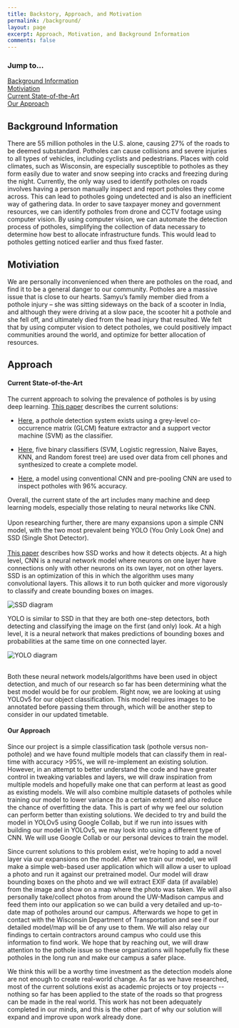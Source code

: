 ```yaml
---
title: Backstory, Approach, and Motivation
permalink: /background/
layout: page
excerpt: Approach, Motivation, and Background Information
comments: false
---
```

### Jump to...
[Background Information](#background-information) <br>
[Motiviation](#motiviation) <br>
[Current State-of-the-Art](#current-state-of-the-art) <br>
[Our Approach](#our-approach) <br>


## Background Information
There are 55 million potholes in the U.S. alone, causing 27% of the roads to be deemed substandard. Potholes can cause collisions and severe injuries to all types of vehicles, including cyclists and pedestrians. Places with cold climates, such as Wisconsin, are especially susceptible to potholes as they form easily due to water and snow seeping into cracks and freezing during the night. Currently, the only way used to identify potholes on roads involves having a person manually inspect and report potholes they come across. This can lead to potholes going undetected and is also an inefficient way of gathering data. In order to save taxpayer money and government resources, we can identify potholes from drone and CCTV footage using computer vision. By using computer vision, we can automate the detection process of potholes, simplifying the collection of data necessary to determine how best to allocate infrastructure funds. This would lead to potholes getting noticed earlier and thus fixed faster. 

## Motiviation
We are personally inconvenienced when there are potholes on the road, and find it to be a general danger to our community. Potholes are a massive issue that is close to our hearts. Samyu’s family member died from a pothole injury – she was sitting sideways on the back of a scooter in India, and although they were driving at a slow pace, the scooter hit a pothole and she fell off, and ultimately died from the head injury that resulted. We felt that by using computer vision to detect potholes, we could positively impact communities around the world, and optimize for better allocation of resources.

## Approach
#### Current State-of-the-Art

The current approach to solving the prevalence of potholes is by using deep learning. 
[This paper](https://www.hindawi.com/journals/ace/2022/9221211/) describes the current solutions:

* [Here](https://scholar.google.com/scholar_lookup?title=Three%20combination%20value%20of%20extraction%20features%20on%20glcm%20for%20detecting%20pothole%20and%20asphalt%20road&author=Y.%20K.%20Arbawa&author=F.%20Utaminingrum&author=E.%20Setiawan&publication_year=2021), a pothole detection system exists using a grey-level co-occurrence matrix (GLCM) feature extractor and a support vector machine (SVM) as the classifier.

* [Here](https://scholar.google.com/scholar_lookup?title=Real-time%20machine%20learning-based%20approach%20for%20pothole%20detection&author=O.%20A.%20Egaji&author=G.%20Evans&author=M.%20G.%20Griffiths&author=G.%20Islas&publication_year=2021), five binary classifiers (SVM, Logistic regression, Naive Bayes, KNN, and Random forest tree) are used over data from cell phones and synthesized to create a complete model.
    
* [Here](https://scholar.google.com/scholar_lookup?title=Convolutional%20neural%20network%20for%20pothole%20detection%20in%20asphalt%20pavement&author=W.%20Ye&author=W.%20Jiang&author=Z.%20Tong&author=D.%20Yuan&author=J.%20Xiao&publication_year=2021), a model using conventional CNN and pre-pooling CNN are used to inspect potholes with 96% accuracy.  

Overall, the current state of the art includes many machine and deep learning models, especially those relating to neural networks like CNN. 
<br>  
Upon researching further, there are many expansions upon a simple CNN model, with the two most prevalent being YOLO (You Only Look One) and SSD (Single Shot Detector). 
<br>  
[This paper](https://www.irjmets.com/uploadedfiles/paper/issue_5_may_2022/22270/final/fin_irjmets1652093163.pdf) describes how SSD works and how it detects objects. At a high level, CNN is a neural network model where neurons on one layer have connections only with other neurons on its own layer, not on other layers. SSD is an optimization of this in which the algorithm uses many convolutional layers. This allows it to run both quicker and more vigorously to classify and create bounding boxes on images. 
<br>  

![SSD diagram](https://www.researchgate.net/profile/Antoine-Vacavant/publication/340654462/figure/fig4/AS:893266799128593@1589982809926/Single-Shot-Multi-Box-Detector-SSD-architecture-47.ppm)

YOLO is similar to SSD in that they are both one-step detectors, both detecting and classifying the image on the first (and only) look. At a high level, it is a neural network that makes predictions of bounding boxes and probabilities at the same time on one connected layer.
<br>

![YOLO diagram](https://miro.medium.com/max/1400/1*ZbmrsQJW-Lp72C5KoTnzUg.jpeg)

<br>
Both these neural network models/algorithms have been used in object detection, and much of our research so far has been determining what the best model would be for our problem. Right now, we are looking at using YOLOv5 for our object classification. This model requires images to be annotated before passing them through, which will be another step to consider in our updated timetable. 

#### Our Approach
Since our project is a simple classification task (pothole versus non-pothole) and we have found multiple models that can classify them in real-time with accuracy >95%, we will re-implement an existing solution. However, in an attempt to better understand the code and have greater control in tweaking variables and layers, we will draw inspiration from multiple models and hopefully make one that can perform at least as good as existing models. We will also combine multiple datasets of potholes while training our model to lower variance (to a certain extent) and also reduce the chance of overfitting the data. This is part of why we feel our solution can perform better than existing solutions. We decided to try and build the model in YOLOv5 using Google Collab, but if we run into issues with building our model in YOLOv5, we may look into using a different type of CNN. We will use Google Collab or our personal devices to train the model. 
<br>

Since current solutions to this problem exist, we’re hoping to add a novel layer via our expansions on the model. After we train our model, we will make a simple web-based user application which will allow a user to upload a photo and run it against our pretrained model. Our model will draw bounding boxes on the photo and we will extract EXIF data (if available) from the image and show on a map where the photo was taken. We will also personally take/collect photos from around the UW-Madison campus and feed them into our application so we can build a very detailed and up-to-date map of potholes around our campus. Afterwards we hope to get in contact with the Wisconsin Department of Transportation and see if our detailed model/map will be of any use to them. We will also relay our findings to certain contractors around campus who could use this information to find work. We hope that by reaching out, we will draw attention to the pothole issue so these organizations will hopefully fix these potholes in the long run and make our campus a safer place.
<br>

We think this will be a worthy time investment as the detection models alone are not enough to create real-world change. As far as we have researched, most of the current solutions exist as academic projects or toy projects -- nothing so far has been applied to the state of the roads so that progress can be made in the real world. This work has not been adequately completed in our minds, and this is the other part of why our solution will expand and improve upon work already done. 
